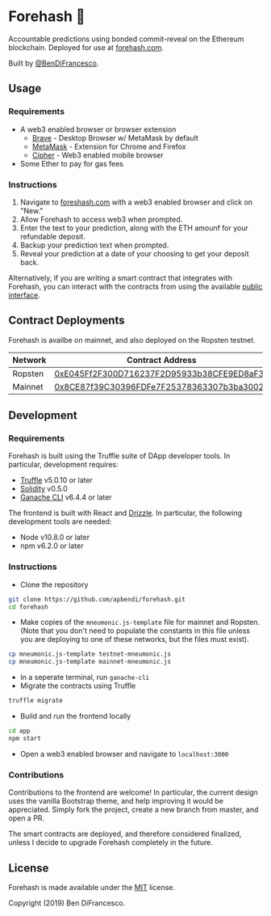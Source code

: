 # Forehash 🔮

Accountable predictions using bonded commit-reveal on the Ethereum blockchain. Deployed for use at [forehash.com](https://forehash.com).

Built by [@BenDiFrancesco](https://twitter.com/BenDiFrancesco).

## Usage

### Requirements

* A web3 enabled browser or browser extension
	* [Brave](https://brave.com/) - Desktop Browser w/ MetaMask by default
	* [MetaMask](https://metamask.io/) - Extension for Chrome and Firefox
	* [Cipher](https://www.cipherbrowser.com/) - Web3 enabled mobile browser
* Some Ether to pay for gas fees

### Instructions

1. Navigate to [foreshash.com](https://forehash.com) with a web3 enabled browser and click on "New."
2. Allow Forehash to access web3 when prompted.
3. Enter the text to your prediction, along with the ETH amounf for your refundable deposit.
4. Backup your prediction text when prompted.
5. Reveal your prediction at a date of your choosing to get your deposit back.

Alternatively, if you are writing a smart contract that integrates with Forehash, you can interact with the contracts from using the available [public interface](https://github.com/apbendi/forehash/blob/master/contracts/Bankshot.sol).

## Contract Deployments

Forehash is availbe on mainnet, and also deployed on the Ropsten testnet.

Network | Contract Address
------- | -------------| 
Ropsten | [0xE045Ff2F300D716237F2D95933b38CFE9ED8aF3c](https://ropsten.etherscan.io/address/0xe045ff2f300d716237f2d95933b38cfe9ed8af3c)
Mainnet|[0x8CE87f39C30396FDFe7F25378363307b3ba3002d](https://etherscan.io/address/0x8ce87f39c30396fdfe7f25378363307b3ba3002d)|

## Development

### Requirements

Forehash is built using the Truffle suite of DApp developer tools. In particular, development requires:

* [Truffle](https://truffleframework.com/truffle) v5.0.10 or later
* [Solidity](https://solidity.readthedocs.io/en/v0.5.0/installing-solidity.html) v0.5.0
* [Ganache CLI](https://github.com/trufflesuite/ganache-cli) v6.4.4 or later

The frontend is built with React and [Drizzle](https://truffleframework.com/drizzle). In particular, the following development tools are needed:

* Node v10.8.0 or later
* npm v6.2.0 or later

### Instructions

* Clone the repository

```bash
git clone https://github.com/apbendi/forehash.git
cd forehash
```

* Make copies of the `mneumonic.js-template` file for mainnet and Ropsten. (Note that you don't need to populate the constants in this file unless you are deploying to one of these networks, but the files must exist).

```bash
cp mneumonic.js-template testnet-mneumonic.js
cp mneumonic.js-template mainnet-mneumonic.js
```

* In a seperate terminal, run `ganache-cli`
* Migrate the contracts using Truffle

```bash
truffle migrate
```

* Build and run the frontend locally

```bash
cd app
npm start
```

* Open a web3 enabled browser and navigate to `localhost:3000`

### Contributions

Contributions to the frontend are welcome! In particular, the current design uses the vanilla Bootstrap theme, and help improving it would be appreciated. Simply fork the project, create a new branch from master, and open a PR.

The smart contracts are deployed, and therefore considered finalized, unless I decide to upgrade Forehash completely in the future.

## License

Forehash is made available under the [MIT](LICENSE.txt) license.

Copyright (2019) Ben DiFrancesco.
